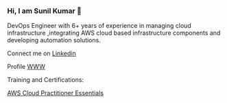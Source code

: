 ### Hi, I am Sunil Kumar  👋

DevOps Engineer with 6+ years of experience in managing cloud infrastructure ,integrating AWS cloud based infrastructure components and developing automation solutions.

Connect me on [Linkedin](https://www.linkedin.com/in/sun7555/)

Profile [WWW](http://sunil-kumar.s3-website.ap-south-1.amazonaws.com/)

Training and Certifications:

[AWS Cloud Practitioner Essentials](https://sunil-kumar.s3.ap-south-1.amazonaws.com/134_3_1875777_1655905194_AWS+Course+Completion+Certificate.pdf)
<!--
**svilambi/svilambi** is a ✨ _special_ ✨ repository because its `README.md` (this file) appears on your GitHub profile.

Here are some ideas to get you started:

- 🔭 I’m currently working on ...
- 🌱 I’m currently learning ...
- 👯 I’m looking to collaborate on ...
- 🤔 I’m looking for help with ...
- 💬 Ask me about ...
- 📫 How to reach me: ...
- 😄 Pronouns: ...
- ⚡ Fun fact: ...
-->
